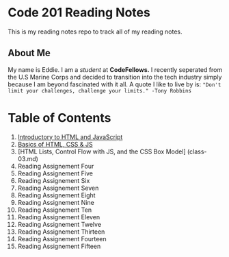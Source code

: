 # Code 201 Reading Notes

This is my reading notes repo to track all of my reading notes.

## About Me
My name is Eddie. I am a *student* at **CodeFellows.**
I recently seperated from the U.S Marine Corps and decided to transition into the tech industry simply because I am beyond fascinated with it all. A quote I like to live by is: `"Don't limit your challenges, challenge your limits." -Tony Robbins`


# Table of Contents
1. [Introductory to HTML and JavaScript](class-01.md)
2. [Basics of HTML, CSS & JS](class-02.md)
3. [HTML Lists, Control Flow with JS, and the CSS Box Model] (class-03.md)
4. Reading Assignement Four
5. Reading Assignement Five
6. Reading Assignement Six
7. Reading Assignement Seven
8. Reading Assignement Eight
9. Reading Assignement Nine
10. Reading Assignement Ten
11. Reading Assignement Eleven
12. Reading Assignement Twelve
13. Reading Assignement Thirteen
14. Reading Assignement Fourteen
15. Reading Assignement Fifteen


